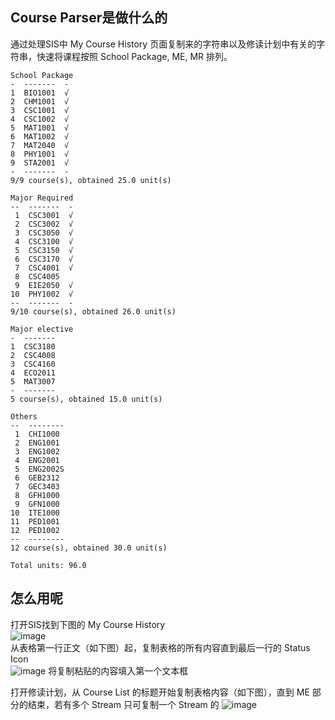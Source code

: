 ## Course Parser是做什么的
通过处理SIS中 My Course History 页面复制来的字符串以及修读计划中有关的字符串，快速将课程按照 School Package, ME, MR 排列。
```
School Package
-  -------  -
1  BIO1001  √
2  CHM1001  √
3  CSC1001  √
4  CSC1002  √
5  MAT1001  √
6  MAT1002  √
7  MAT2040  √
8  PHY1001  √
9  STA2001  √
-  -------  -
9/9 course(s), obtained 25.0 unit(s)

Major Required
--  -------  -
 1  CSC3001  √
 2  CSC3002  √
 3  CSC3050  √
 4  CSC3100  √
 5  CSC3150  √
 6  CSC3170  √
 7  CSC4001  √
 8  CSC4005
 9  EIE2050  √
10  PHY1002  √
--  -------  -
9/10 course(s), obtained 26.0 unit(s)

Major elective
-  -------
1  CSC3180
2  CSC4008
3  CSC4160
4  ECO2011
5  MAT3007
-  -------
5 course(s), obtained 15.0 unit(s)

Others
--  --------
 1  CHI1000
 2  ENG1001
 3  ENG1002
 4  ENG2001
 5  ENG2002S
 6  GEB2312
 7  GEC3403
 8  GFH1000
 9  GFN1000
10  ITE1000
11  PED1001
12  PED1002
--  --------
12 course(s), obtained 30.0 unit(s)

Total units: 96.0
```

## 怎么用呢  
打开SIS找到下图的 My Course History  
![image](https://user-images.githubusercontent.com/76863396/174778619-b7fc70f0-e7d5-4cc6-b32f-ee113cb99d5e.png)  
从表格第一行正文（如下图）起，复制表格的所有内容直到最后一行的 Status Icon  
![image](https://user-images.githubusercontent.com/76863396/174778935-406b5fe3-8ba8-4fed-8645-a1c446f9a04e.png)
将复制粘贴的内容填入第一个文本框
  
打开修读计划，从 Course List 的标题开始复制表格内容（如下图），直到 ME 部分的结束，若有多个 Stream 只可复制一个 Stream 的
![image](https://user-images.githubusercontent.com/76863396/174779426-3b73bb31-89ef-4867-916e-f8ca7e375bac.png)



